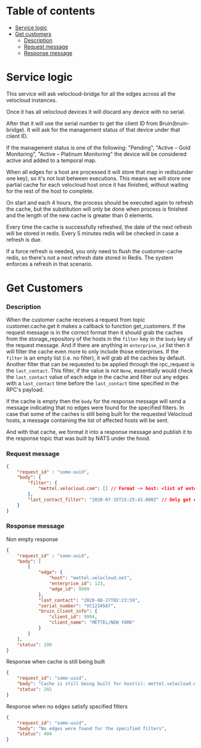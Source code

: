 # Table of contents
  - [Service logic](#service-logic)
  - [Get customers](#get-customers)
      * [Description](#description)
      * [Request message](#request-message)
      * [Response message](#response-message)
# Service logic
This service will ask velocloud-bridge for all the edges across all the velocloud instances.

Once it has all velocloud devices it will discard any device with no serial.

After that it will use the serial number to get the client ID from Bruin(bruin-bridge). 
It will ask for the management status of that device under that client ID.

If the management status is one of the following: 
"Pending", "Active – Gold Monitoring", "Active – Platinum Monitoring"
the device will be considered active and added to a temporal map.

When all edges for a host are processed it will store that map in redis(under one key), so it's not lost between executions.
This means we will store one partial cache for each velocloud host once it has finished, without waiting for the rest of the host to complete.

On start and each 4 hours, the process should be executed again to refresh the cache, but the substitution will only be 
done when process is finished and the length of the new cache is greater than 0 elements.

Every time the cache is successfully refreshed, the date of the next refresh will be stored in redis. Every 5
minutes redis will be checked in case a refresh is due.

If a force refresh is needed, you only need to flush the customer-cache redis, so there's not a next refresh
date stored in Redis. The system enforces a refresh in that scenario.

# Get Customers
### Description
When the customer cache receives a request from topic customer.cache.get it makes a callback to function get_customers.
If the request message is in the correct format then it should grab the caches from the storage_repository of the hosts in the `filter` key in the `body` key of the request message. And if there are anything in `enterprise_id` list then it will filter the cache even more to only include those enterprises. If the `filter` is an empty list (i.e. no filter), it will grab all the caches by default.
Another filter that can be requested to be applied through the rpc_request is the `last_contact`. This filter, if the value is not `None`, essentially would check the `last_contact` value of each edge in the cache and filter out any edges with a `last_contact` time before the `last_contact` time specified in the RPC's payload.

If the cache is empty then the `body` for the response message will send a message indicating that no edges were found for
the specified filters. In case that some of the caches is still being built for the requested Velocloud hosts, a message containing the
list of affected hosts will be sent.

And with that cache, we format it into a response message and publish it to the response topic that 
was built by NATS under the hood.

### Request message
```json
{
    "request_id" : "some-uuid", 
    "body": {
        "filter": {
            "mettel.velocloud.com": [] // Format -> host: <list of enterprise_ids>
        },
        "last_contact_filter": "2020-07-15T15:25:42.000Z" // Only get edges that were last contacted after this time
    }
}
```
### Response message
Non empty response
```json
{
    "request_id" : "some-uuid", 
    "body": [
        {
            "edge": {
                "host": "mettel.velocloud.net",
                "enterprise_id": 123,
                "edge_id": 9999
            },
            "last_contact": "2020-08-27T02:23:59",
            "serial_number": "VC1234567",
            "bruin_client_info": {
                "client_id": 9994,
                "client_name": "METTEL/NEW YORK"
            }
        }
    ],
    "status": 200
}
```

Response when cache is still being built
```json
{
    "request_id": "some-uuid",
    "body": "Cache is still being built for host(s): mettel.velocloud.net",
    "status": 202
}
```

Response when no edges satisfy specified filters
```json
{
    "request_id": "some-uuid",
    "body": "No edges were found for the specified filters",
    "status": 404
}
```


